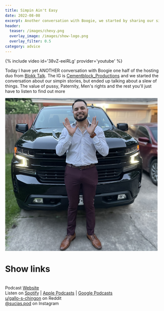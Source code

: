 ```yaml
---
title: Simpin Ain't Easy
date: 2022-08-08
excerpt: Another conversation with Boogie, we started by sharing our simpin stories of our past, how did we get all the way to parternity rights?
header:
  teaser: /images/chevy.png
  overlay_image: /images/show-logo.png
  overlay_filter: 0.5
category: advice
---
```


{% include video id='38vZ-eeiRLg' provider='youtube' %}

Today I have yet ANOTHER conversation with Boogie one half of the hosting duo from [Blokk Talk](https://open.spotify.com/show/2K8ewIGz4Cp544OqMycRoM?si=4c73342748fe4b61). The IG is [Cementblock_Productions](https://www.instagram.com/cementblock_productions/) and we started the conversation about our simpin stories, but ended up talking about a slew of things. The value of pussy, Paternity, Men's rights and the rest you'll just have to listen to find out more

![cover](/images/chevy.png)

# Show links

<br> Podcast [Website](https://sucias.xyz)  <a href='https://sucias.xyz'><i class='fas fa-link'></i></a>
<br> Listen on [Spotify](https://open.spotify.com/show/3XjoipCU3QzeIaQAAQpBdW)  <a href='https://open.spotify.com/show/3XjoipCU3QzeIaQAAQpBdW'><i class='fab fa-spotify'></i></a> | [Apple Podcasts](https://podcasts.apple.com/us/podcast/sucias/id1548173787)<i class='fas fa-podcast'></i> | [Google Podcasts](https://podcasts.google.com/feed/aHR0cHM6Ly9hbmNob3IuZm0vcy80MjI0YzYzYy9wb2RjYXN0L3Jzcw)  <a href='https://podcasts.google.com/feed/aHR0cHM6Ly9hbmNob3IuZm0vcy80MjI0YzYzYy9wb2RjYXN0L3Jzcw'><i class='fab fa-google-play'></i></a>
<br> [u/gallo-s-chingon](https://reddit.com/u/gallo-s-chingon/submitted) on Reddit <a href='https://reddit.com/u/gallo-s-chingon/submitted'><i class='fa-brands fa-square-reddit'></i></a>
<br> [@sucias.pod](https://instagram.com/sucias.pod) on Instagram  <a href='https://www.instagram.com/sucias.pod'><i class='fa-brands fa-instagram-square'></i></a>
